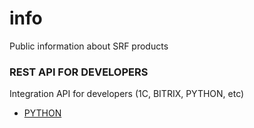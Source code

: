 # info
Public information about SRF products


### REST API FOR DEVELOPERS
Integration API for developers (1C, BITRIX, PYTHON, etc)

* [PYTHON](rest1c/python_simple_example.py)
